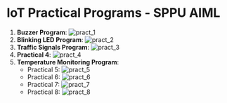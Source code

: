 # IoT Practical Programs - SPPU AIML

1. **Buzzer Program**: ![pract_1](buzzer)
2. **Blinking LED Program**: ![pract_2](blinking)
3. **Traffic Signals Program**: ![pract_3](traffic_signals)
4. **Practical 4**: ![pract_4]()
5. **Temperature Monitoring Program**:
    - Practical 5: ![pract_5](https://github.com/aryanmakes7204/iot-pract-print/tree/main/temp_pract9)
    - Practical 6: ![pract_6](https://github.com/aryanmakes7204/iot-pract-print/tree/main/temp_pract9)
    - Practical 7: ![pract_7](https://github.com/aryanmakes7204/iot-pract-print/tree/main/temp_pract9)
    - Practical 8: ![pract_8](https://github.com/aryanmakes7204/iot-pract-print/tree/main/temp_pract9)
